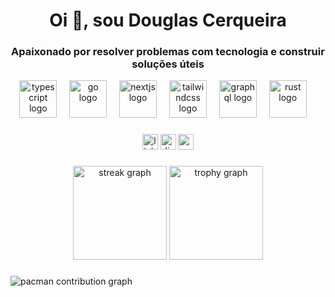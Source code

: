 <h1 align="center">Oi 👋, sou Douglas Cerqueira</h1>
<h3 align="center">Apaixonado por resolver problemas com tecnologia e construir soluções úteis</h3>




<div align="center">
  <img src="https://skillicons.dev/icons?i=cs" height="60" alt="typescript logo"  />
  <img width="12" />
  <img src="https://skillicons.dev/icons?i=net" height="60" alt="go logo"  />
  <img width="12" />
  <img src="https://skillicons.dev/icons?i=mysql" height="60" alt="nextjs logo"  />
  <img width="12" />
  <img src="https://skillicons.dev/icons?i=html" height="60" alt="tailwindcss logo"  />
  <img width="12" />
  <img src="https://skillicons.dev/icons?i=css" height="60" alt="graphql logo"  />
  <img width="12" />
  <img src="https://skillicons.dev/icons?i=javascript" height="60" alt="rust logo"  />
  <img width="12" />
</div>

###

<div align="center">
  <img src="https://img.shields.io/static/v1?message=LinkedIn&logo=linkedin&label=&color=0077B5&logoColor=white&labelColor=&style=for-the-badge" height="25" alt="linkedin logo"  />
  <img src="https://img.shields.io/static/v1?message=Discord&logo=discord&label=&color=7289DA&logoColor=white&labelColor=&style=for-the-badge" height="25" alt="discord logo"  />
  <img src="https://img.shields.io/static/v1?message=Gmail&logo=gmail&label=&color=D14836&logoColor=white&labelColor=&style=for-the-badge" height="25" alt="gmail logo"  />
</div>

###

<div align="center">
  <img src="https://streak-stats.demolab.com?user=douglas-cerqueira&locale=en&mode=daily&theme=dracula&hide_border=false&border_radius=5&order=3" height="150" alt="streak graph"  />
  <img src="https://github-profile-trophy.vercel.app?username=douglas-cerqueira&theme=dracula&column=-1&row=1&margin-w=8&margin-h=8&no-bg=false&no-frame=false&order=4" height="150" alt="trophy graph"  />
</div>

###

<picture>
  <source media="(prefers-color-scheme: dark)" srcset="https://raw.githubusercontent.com/maurodesouza/maurodesouza/output/pacman-contribution-graph-dark.svg">
  <source media="(prefers-color-scheme: light)" srcset="https://raw.githubusercontent.com/maurodesouza/maurodesouza/output/pacman-contribution-graph.svg">
  <img alt="pacman contribution graph" src="https://raw.githubusercontent.com/maurodesouza/maurodesouza/output/pacman-contribution-graph.svg">
</picture>

###
